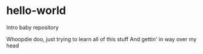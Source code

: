 # hello-world
Intro baby repository

Whoopdie doo, just trying to learn all of this stuff 
And gettin' in way over my head
